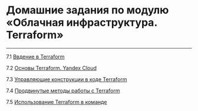 # Домашние задания по модулю «Облачная инфраструктура. Terraform»
***

7.1 [Ввдение в Terraform](./07-ter-01.md)

7.2 [Основы Terraform. Yandex Cloud](./07-ter-02.md)

7.3 [Управляющие конструкции в коде Terraform](./07-ter-03.md)

7.4 [Продвинутые методы работы с Terraform](./07-ter-04.md)

7.5 [Использование Terraform в команде]()
